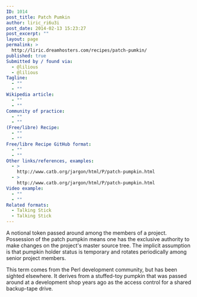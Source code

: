```yaml
---
ID: 1014
post_title: Patch Pumkin
author: liric_ri6u3i
post_date: 2014-02-13 15:23:27
post_excerpt: ""
layout: page
permalink: >
  http://liric.dreamhosters.com/recipes/patch-pumkin/
published: true
Submitted by / found via:
  - @lilious
  - @lilious
Tagline:
  - ""
  - ""
Wikipedia article:
  - ""
  - ""
Community of practice:
  - ""
  - ""
(Free/libre) Recipe:
  - ""
  - ""
Free/libre Recipe GitHub format:
  - ""
  - ""
Other links/references, examples:
  - >
    http://www.catb.org/jargon/html/P/patch-pumpkin.html
  - >
    http://www.catb.org/jargon/html/P/patch-pumpkin.html
Video example:
  - ""
  - ""
Related formats:
  - Talking Stick
  - Talking Stick
---
```

A notional token passed around among the members of a project. Possession of the patch pumpkin means one has the exclusive authority to make changes on the project's master source tree. The implicit assumption is that pumpkin holder status is temporary and rotates periodically among senior project members.

This term comes from the Perl development community, but has been sighted elsewhere. It derives from a stuffed-toy pumpkin that was passed around at a development shop years ago as the access control for a shared backup-tape drive.